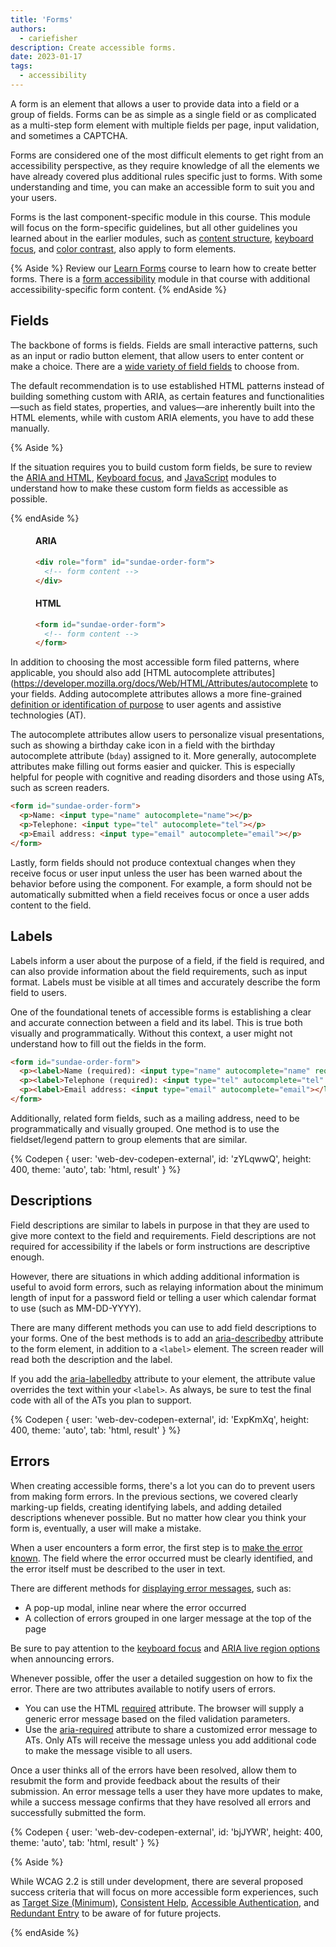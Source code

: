 ```yaml
---
title: 'Forms'
authors:
  - cariefisher
description: Create accessible forms.
date: 2023-01-17
tags:
  - accessibility
---
```


A form is an element that allows a user to provide data into a field or a group
of fields. Forms can be as simple as a single field or as complicated as a
multi-step form element with multiple fields per page, input validation, and
sometimes a CAPTCHA.

Forms are considered one of the most difficult elements to get right from an
accessibility perspective, as they require knowledge of all the elements we
have already covered plus additional rules specific just to forms. With some
understanding and time, you can make an accessible form to suit you and your
users.

Forms is the last component-specific module in this course. This module will
focus on the form-specific guidelines, but all other guidelines you learned
about in the earlier modules, such as
[content structure](/learn/accessibility/structure),
[keyboard focus](/learn/accessibility/focus), and
[color contrast](/learn/accessibility/color-contrast), also apply to form
elements.

{% Aside %}
Review our [Learn Forms](/learn/forms) course to learn how to create better
forms. There is a [form accessibility](/learn/forms/accessibility) module in
that course with additional accessibility-specific form content.
{% endAside %}


## Fields

The backbone of forms is fields. Fields are small interactive patterns, such as
an input or radio button element, that allow users to enter content or make a
choice. There are a [wide variety of field fields](/learn/forms/fields) to
choose from. 

The default recommendation is to use established HTML patterns instead of
building something custom with ARIA, as certain features and
functionalities—such as field states, properties, and values—are inherently
built into the HTML elements, while with custom ARIA elements, you have to add
these manually.

{% Aside %}

If the situation requires you to build custom form fields, be sure to review
the [ARIA and HTML](/learn/accessibility/aria-html),
[Keyboard focus](/learn/accessibility/focus), and
[JavaScript](/learn/accessibility/javascript) modules to understand how to make
these custom form fields as accessible as possible.

{% endAside %}

<div class="switcher">
<figure>
<h4>ARIA</h4>

```html
<div role="form" id="sundae-order-form">
  <!-- form content -->
</div>
```
</figure>

<figure>
<h4>HTML</h4>

```html
<form id="sundae-order-form">
  <!-- form content -->
</form>
```
</figure>
</div>


In addition to choosing the most accessible form filed patterns, where
applicable, you should also add
[HTML autocomplete attributes](https://developer.mozilla.org/docs/Web/HTML/Attributes/autocomplete
to your fields. Adding autocomplete attributes allows a more fine-grained
[definition or identification of purpose](https://www.w3.org/TR/WCAG21/#input-purposes)
to user agents and assistive technologies (AT).

The autocomplete attributes allow users to personalize visual presentations,
such as showing a birthday cake icon in a field with the birthday autocomplete
attribute (`bday`) assigned to it. More generally, autocomplete attributes make
filling out forms easier and quicker. This is especially helpful for people
with cognitive and reading disorders and those using ATs, such as screen
readers.

```html
<form id="sundae-order-form">
  <p>Name: <input type="name" autocomplete="name"></p>
  <p>Telephone: <input type="tel" autocomplete="tel"></p>
  <p>Email address: <input type="email" autocomplete="email"></p>
</form>
```

Lastly, form fields should not produce contextual changes when they receive
focus or user input unless the user has been warned about the behavior before
using the component. For example, a form should not be automatically submitted
when a field receives focus or once a user adds content to the field.

## Labels

Labels inform a user about the purpose of a field, if the field is required,
and can also provide information about the field requirements, such as input
format. Labels must be visible at all times and accurately describe the form
field to users.

One of the foundational tenets of accessible forms is establishing a clear and
accurate connection between a field and its label. This is true both visually
and programmatically. Without this context, a user might not understand how to
fill out the fields in the form.

```html
<form id="sundae-order-form">
  <p><label>Name (required): <input type="name" autocomplete="name" required></label></p>
  <p><label>Telephone (required): <input type="tel" autocomplete="tel" required></label></p>
  <p><label>Email address: <input type="email" autocomplete="email"></label></p>
</form>
```

Additionally, related form fields, such as a mailing address, need to be
programmatically and visually grouped. One method is to use the fieldset/legend
pattern to group elements that are similar.

{% Codepen {
 user: 'web-dev-codepen-external',
 id: 'zYLqwwQ',
 height: 400,
 theme: 'auto',
 tab: 'html, result'
} %}


## Descriptions

Field descriptions are similar to labels in purpose in that they are used to
give more context to the field and requirements. Field descriptions are not
required for accessibility if the labels or form instructions are descriptive
enough.

However, there are situations in which adding additional information is useful
to avoid form errors, such as relaying information about the minimum length of
input for a password field or telling a user which calendar format to use (such
as MM-DD-YYYY).

There are many different methods you can use to add field descriptions to your
forms. One of the best methods is to add an
[aria-describedby](https://developer.mozilla.org/docs/Web/Accessibility/ARIA/Attributes/aria-describedby)
attribute to the form element, in addition to a `<label>` element. The screen
reader will read both the description and the label.

If you add the
[aria-labelledby](https://developer.mozilla.org/docs/Web/Accessibility/ARIA/Attributes/aria-labelledby)
attribute to your element, the attribute value overrides the text within your
`<label>`. As always, be sure to test the final code with all of the ATs you
plan to support.

{% Codepen {
 user: 'web-dev-codepen-external',
 id: 'ExpKmXq',
 height: 400,
 theme: 'auto',
 tab: 'html, result'
} %}


## Errors

When creating accessible forms, there's a lot you can do to prevent users from
making form errors. In the previous sections, we covered clearly marking-up
fields, creating identifying labels, and adding detailed descriptions whenever
possible. But no matter how clear you think your form is, eventually, a user
will make a mistake.

When a user encounters a form error, the first step is to
[make the error known](https://www.w3.org/WAI/tutorials/forms/notifications).
The field where the error occurred must be clearly identified, and the error
itself must be described to the user in text.

There are different methods for [displaying error
messages](https://webaim.org/techniques/formvalidation/#error), such as:

* A pop-up modal, inline near where the error occurred
* A collection of errors grouped in one larger message at the top of the page

Be sure to pay attention to the [keyboard focus](/learn/accessibility/focus)
and [ARIA live region options](https://developer.mozilla.org/docs/Web/Accessibility/ARIA/ARIA_Live_Regions)
when announcing errors.

Whenever possible, offer the user a detailed suggestion on how to fix the
error. There are two attributes available to notify users of errors.

* You can use the HTML [required](https://developer.mozilla.org/docs/Web/HTML/Attributes/required) attribute. The browser will supply a generic error message based on the filed validation parameters.
* Use the [aria-required](https://developer.mozilla.org/docs/Web/Accessibility/ARIA/Attributes/aria-required) attribute to share a customized error message to ATs. Only ATs will receive the message unless you add additional code to make the message visible to all users. 

Once a user thinks all of the errors have been resolved, allow them to resubmit
the form and provide feedback about the results of their submission. An error
message tells a user they have more updates to make, while a success message
confirms that they have resolved all errors and successfully submitted the form.

{% Codepen {
 user: 'web-dev-codepen-external',
 id: 'bjJYWR',
 height: 400,
 theme: 'auto',
 tab: 'html, result'
} %}

{% Aside %}

While WCAG 2.2 is still under development, there are several proposed success
criteria that will focus on more accessible form experiences, such as
[Target Size (Minimum)](https://www.w3.org/TR/WCAG22/#target-size-minimum),
[Consistent Help](https://www.w3.org/TR/WCAG22/#consistent-help),
[Accessible Authentication](https://www.w3.org/TR/WCAG22/#accessible-authentication),
and [Redundant Entry](https://www.w3.org/TR/WCAG22/#redundant-entry) to be
aware of for future projects.

{% endAside %}
